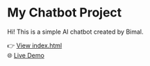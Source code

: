 # My Chatbot Project

Hi! This is a simple AI chatbot created by Bimal.

👉 [View index.html](./index.html)  
🌐 [Live Demo](https://bimalkunwar.github.io/chatbot-project)
